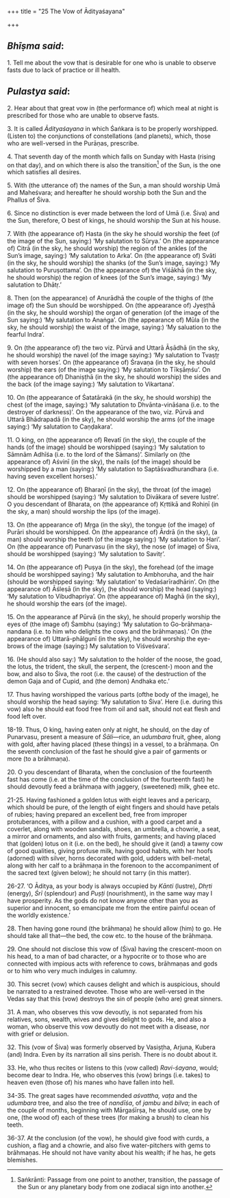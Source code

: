 +++
title = "25 The Vow of Ādityaśayana"

+++
 

## *Bhīṣma said*:

1\. Tell me about the vow that is desirable for one who is unable to observe fasts due to lack of practice or ill health.

## *Pulastya said*:

2\. Hear about that great vow in (the performance of) which meal at night is prescribed for those who are unable to observe fasts.

3\. It is called *Ādityaśayana* in which Śaṅkara is to be properly worshipped. (Listen to) the conjunctions of constellations (and planets), which, those who are well-versed in the Purāṇas, prescribe.

4\. That seventh day of the month which falls on Sunday with Hasta (rising on that day), and on which there is also the transition[^1] of the Sun, is the one which satisfies all desires.

[^1]:  Saṅkrānti: Passage from one point to another, transition, the passage of the Sun or any planetary body from one zodiacal sign into another.

5\. With (the utterance of) the names of the Sun, a man should worship Umā and Maheśvara; and hereafter he should worship both the Sun and the Phallus of Śiva.

6\. Since no distinction is ever made between the lord of Umā (i.e. Śiva) and the Sun, therefore, O best of kings, he should worship the Sun at his house.

7\. With (the appearance of) Hasta (in the sky he should worship the feet (of the image of the Sun, saying:) ‘My salutation to Sūrya.’ On (the appearance of) Citrā (in the sky, he should worship) the region of the ankles (of the Sun’s image, saying:) ‘My salutation to Arka’. On (the appearance of) Svāti (in the sky, he should worship) the shanks (of the Sun’s image, saying:) ‘My salutation to Puruṣottama’. On (the appearance of) the Viśākhā (in the sky, he should worship) the region of knees (of the Sun’s image, saying:) ‘My salutation to Dhātṛ.’

8\. Then (on the appearance) of Anurādhā the couple of the thighs of (the image of) the Sun should be worshipped. On (the appearance of) Jyeṣṭhā (in the sky, he should worship) the organ of generation (of the image of the Sun saying:) ‘My salutation to Anaṅga’. On (the appearance of) Mūla (in the sky, he should worship) the waist of the image, saying:) ‘My saluation to the fearful Indra’.

9\. On (the appearance of) the two viz. Pūrvā and Uttarā Āṣādhā (in the sky, he should worship) the navel (of the image saying:) ‘My salutation to Tvaṣṭṛ with seven horses’. On (the appearance of) Śravaṇa (in the sky, he should worship) the ears (of the image saying:) ‘My salutation to Tīkṣāṃśu’. On (the appearance of) Dhaniṣṭhā (in the sky, he should worship) the sides and the back (of the image saying:) ‘My salutation to Vikartana’.

10\. On (the appearance of Śatatārakā (in the sky, he should worship) the chest (of the image, saying:) ‘My salutation to Dhvānta-vināśana (i.e. to the destroyer of darkness)’. On the appearance of the two, viz. Pūrvā and Uttarā Bhādrapadā (in the sky), he should worship the arms (of the image saying:) ‘My salutation to Caṇḍakara’.

11\. O king, on (the appearance of) Revatī (in the sky), the couple of the hands (of the image) should be worshipped (saying:) ‘My salutation to Sāmnām Adhīśa (i.e. to the lord of the Sāmans)’. Similarly on (the appearance of) Aśvinī (in the sky), the nails (of the image) should be worshipped by a man (saying:) ‘My salutation to Saptāśvadhurandhara (i.e. having seven excellent horses).’

12\. On (the appearance of) Bharaṇī (in the sky), the throat (of the image) should be worshipped (saying:) ‘My salutation to Divākara of severe lustre’. O you descendant of Bharata, on (the appearance of) Kṛttikā and Rohiṇī (in the sky, a man) should worship the lips (of the image).

13\. On (the appearance of) Mṛga (in the sky), the tongue (of the image) of Purāri should be worshipped. On (the appearance of) Ārdrā (in the sky), (a man) should worship the teeth (of the image saying:) ‘My salutation to Hari’. On (the appearance of) Punarvasu (in the sky), the nose (of image) of Śiva, should be worshipped (saying:) ‘My salutation to Savitṛ’.

14\. On (the appearance of) Puṣya (in the sky), the forehead (of the image should be worshipped saying:) ‘My salutation to Ambhoruha, and the hair (should be worshipped saying: ‘My salutation’ to Vedaśarīradhārin’. On (the appearance of) Āśleṣā (in the sky), (he should worship) the head (saying:) ‘My salutation to Vibudhapriya’. On (the appearance of) Maghā (in the sky), he should worship the ears (of the image).

15\. On the appearance af Pūrvā (in the sky), he should properly worship the eyes of (the image of) Śambhu (saying:) ‘My salutation to Go-brāhmaṇa-nandana (i.e. to him who delights the cows and the brāhmaṇas).’ On (the appearance of) Uttarā-phālgunī (in the sky), he should worship the eye-brows of the image (saying:) My salutation to Viśveśvara’.

16\. (He should also say:) ‘My salutation to the holder of the noose, the goad, the lotus, the trident, the skull, the serpent, the (crescent-) moon and the bow, and also to Śiva, the root (i.e. the cause) of the destruction of the demon Gaja and of Cupid, and (the demon) Andhaka etc.’

17\. Thus having worshipped the various parts (ofthe body of the image), he should worship the head saying: ‘My salutation to Śiva’. Here (i.e. during this vow) also he should eat food free from oil and salt, should not eat flesh and food left over.

18-19. Thus, O king, having eaten only at night, he should, on the day of Punarvasu, present a measure of *Śāli*—rice, an *udumbara* fruit, ghee, along with gold, after having placed (these things) in a vessel, to a brāhmaṇa. On the seventh conclusion of the fast he should give a pair of garments or more (to a brāhmaṇa).

20\. O you descendant of Bharata, when the conclusion of the fourteenth fast has come (i.e. at the time of the conclusion of the fourteenth fast) he should devoutly feed a brāhmaṇa with jaggery, (sweetened) milk, ghee etc.

21-25. Having fashioned a golden lotus with eight leaves and a pericarp, which should be pure, of the length of eight fingers and should have petals of rubies; having prepared an excellent bed, free from improper protuberances, with a pillow and a cushion, with a good carpet and a coverlet, along with wooden sandals, shoes, an umbrella, a chowrie, a seat, a mirror and ornaments, and also with fruits, garments; and having placed that (golden) lotus on it (i.e. on the bed), he should give it (and) a tawny cow of good qualities, giving profuse milk, having good habits, with her hoofs (adorned) with silver, horns decorated with gold, udders with bell-metal, along with her calf to a brāhmaṇa in the forenoon to the accompaniment of the sacred text (given below); he should not tarry (in this matter).

26-27. ‘O Āditya, as your body is always occupied by *Kānti* (lustre), *Dhṛti* (energy), *Śrī* (splendour) and *Puṣṭi* (nourishment), in the same way may I have prosperity. As the gods do not know anyone other than you as superior and innocent, so emancipate me from the entire painful ocean of the worldly existence.’

28\. Then having gone round (the brāhmaṇa) he should allow (him) to go. He should take all that—the bed, the cow etc. to the house of the brāhmaṇa.

29\. One should not disclose this vow of (Śiva) having the crescent-moon on his head, to a man of bad character, or a hypocrite or to those who are connected with impious acts with reference to cows, brāhmaṇas and gods or to him who very much indulges in calumny.

30\. This secret (vow) which causes delight and which is auspicious, should be narrated to a restrained devotee. Those who are well-versed in the Vedas say that this (vow) destroys the sin of people (who are) great sinners.

31\. A man, who observes this vow devoutly, is not separated from his relatives, sons, wealth, wives and gives delight to gods. He, and also a woman, who observe this vow devoutly do not meet with a disease, nor with grief or delusion.

32\. This (vow of Śiva) was formerly observed by Vasiṣṭha, Arjuna, Kubera (and) Indra. Even by its narration all sins perish. There is no doubt about it.

33\. He, who thus recites or listens to this (vow called) *Ravi-śayana*, would; become dear to Indra. He, who observes this (vow) brings (i.e. takes) to heaven even (those of) his manes who have fallen into hell.

34-35. The great sages have recommended *aśvattha, vaṭa* and the *udumbara* tree, and also the tree of *nandīśa*, of *jambu* and *bilva*; in each of the couple of months, beginning with Mārgaśīrṣa, he should use, one by one, (the wood of) each of these trees (for making a brush) to clean his teeth.

36-37. At the conclusion (of the vow), he should give food with curds, a cushion, a flag and a chowrie, and also five water-pitchers with gems to brāhmaṇas. He should not have vanity about his wealth; if he has, he gets blemishes.



